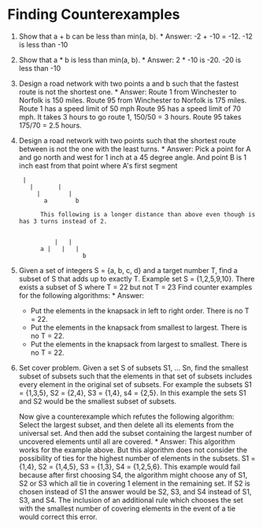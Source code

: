 # Finding Counterexamples
  1. Show that a + b can be less than min(a, b).
    * Answer: -2 + -10 = -12.  -12 is less than -10
  2. Show that a * b is less than min(a, b).
    * Answer: 2 * -10 is -20. -20 is less than  -10
  3. Design a road network with two points a and b such that the fastest route is not the shortest one.
    * Answer: Route 1 from Winchester to Norfolk is 150 miles. Route 95 from Winchester to Norfolk is 175 miles. Route 1 has a speed limit of 50 mph
       Route 95 has a speed limit of 70 mph. It takes 3 hours to go route 1, 150/50  = 3 hours.  Route 95 takes 175/70 = 2.5 hours.
  4. Design a road network with two points such that the shortest route between is not the one with the least turns.
    * Answer: Pick a point for A and go north and west for 1 inch at a 45 degree angle.  And point B is 1 inch east from that point where A's first
       segment

          |
            |       |
              |        |
                a        b

               This following is a longer distance than above even though is has 3 turns instead of 2.


                   |   |
               a |   |   |
                           b

  5. Given a set of integers S = {a, b, c, d} and a target number T, find a subset of S that adds up to exactly T.
      Example set S = {1,2,5,9,10}.   There exists a subset of S where T = 22 but not T = 23
      Find counter examples for the following algorithms:
    * Answer:
      * Put the elements in the knapsack in left to right order. There is no T = 22.
      * Put the elements in the knapsack from smallest to largest. There is no T = 22.
      * Put the elements in the knapsack from largest to smallest. There is no T = 22.
  6. Set cover problem. Given a set S of subsets S1, ... Sn, find the smallest subset of subsets such that the elements
     in that set of subsets includes every element in the original set of subsets.  For example the subsets
     S1 = {1,3,5}, S2 = {2,4}, S3 = {1,4}, s4 = {2,5}.  In this example the sets S1 and S2 would be the smallest subset
     of subsets.

     Now give a counterexample which refutes the following algorithm:
     Select the largest subset, and then delete all its elements from the universal set.  And then add the subset containing
     the largest number of uncovered elements until all are covered.
    * Answer: This algorithm works for the example above.  But this algorithm does not consider
      the possibility of ties for the highest number of elements in the subsets.
        S1 = {1,4}, S2 = {1,4,5}, S3 = {1,3}, S4 = {1,2,5,6}.  This example would fail because after first choosing S4,
        the algorithm might choose any of S1, S2 or S3 which all tie in covering 1 element in the remaining set. If S2 is chosen
        instead of S1 the answer would be S2, S3, and S4 instead of S1, S3, and S4.  The inclusion of an additional rule
        which chooses the set with the smallest number of covering elements in the event of a tie would correct this error.